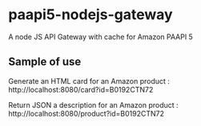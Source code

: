 # paapi5-nodejs-gateway
A node JS API Gateway with cache for Amazon PAAPI 5

## Sample of use

Generate an HTML card for an Amazon product : 
http://localhost:8080/card?id=B0192CTN72

Return JSON a description for an Amazon product : 
http://localhost:8080/product?id=B0192CTN72